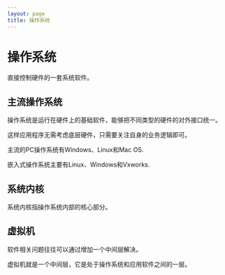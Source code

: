 ```yaml
---
layout: page
title: 操作系统
---
```


# 操作系统

直接控制硬件的一套系统软件。

## 主流操作系统

操作系统是运行在硬件上的基础软件，能够把不同类型的硬件的对外接口统一。

这样应用程序无需考虑底层硬件，只需要关注自身的业务逻辑即可。

主流的PC操作系统有Windows、Linux和Mac OS.

嵌入式操作系统主要有Linux、Windows和Vxworks.

## 系统内核

系统内核指操作系统内部的核心部分。

## 虚拟机

软件相关问题往往可以通过增加一个中间层解决。

虚拟机就是一个中间层，它是处于操作系统和应用软件之间的一层。



